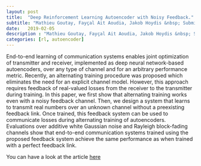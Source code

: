 ```yaml
---
layout: post
title:  "Deep Reinforcement Learning Autoencoder with Noisy Feedback."
subtitle: "Mathieu Goutay, Fayçal Ait Aoudia, Jakob Hoydis &nbsp; Submitted at the Workshop on Machine Learning for Communications WMLC 2019, WiOpt 2019, Avignon, France"
date:   2019-02-05
description : "Mathieu Goutay, Fayçal Ait Aoudia, Jakob Hoydis &nbsp; Submitted at the Workshop on Machine Learning for Communications WMLC 2019, WiOpt 2019, Avignon, France"
categories: [rl, autoencoder]
---
```


End-to-end learning of communication systems enables joint optimization of transmitter and receiver, implemented as deep neural network-based autoencoders, over any type of channel and for an arbitrary performance metric. Recently, an alternating training procedure was proposed which eliminates the need for an explicit channel model. However, this approach requires feedback of real-valued losses from the receiver to the transmitter during training. In this paper, we first show that alternating training works even with a noisy feedback channel. Then, we design a system that learns to transmit real numbers over an unknown channel without a preexisting feedback link. Once trained, this feedback system can be used to communicate losses during alternating training of autoencoders. Evaluations over additive white Gaussian noise and Rayleigh block-fading channels show that end-to-end communication systems trained using the proposed feedback system achieve the same performance as when trained with a perfect feedback link.

You can have a look at the article [here](https://arxiv.org/abs/1810.05419)
